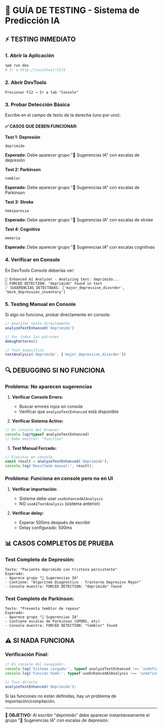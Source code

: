 # 🧪 GUÍA DE TESTING - Sistema de Predicción IA

## ⚡ TESTING INMEDIATO

### 1. **Abrir la Aplicación**
```bash
npm run dev
# Ir a http://localhost:5173
```

### 2. **Abrir DevTools**
```
Presionar F12 → Ir a tab "Console"
```

### 3. **Probar Detección Básica**

Escribe en el campo de texto de la derecha (uno por uno):

#### ✅ **CASOS QUE DEBEN FUNCIONAR:**

**Test 1: Depresión**
```
deprimido
```
**Esperado:** Debe aparecer grupo "🤖 Sugerencias IA" con escalas de depresión

**Test 2: Parkinson**  
```
temblor
```
**Esperado:** Debe aparecer grupo "🤖 Sugerencias IA" con escalas de Parkinson

**Test 3: Stroke**
```
hemiparesia
```
**Esperado:** Debe aparecer grupo "🤖 Sugerencias IA" con escalas de stroke

**Test 4: Cognitivo**
```
memoria
```
**Esperado:** Debe aparecer grupo "🤖 Sugerencias IA" con escalas cognitivas

### 4. **Verificar en Console**

En DevTools Console deberías ver:
```
🚀 Enhanced AI Analyzer - Analyzing text: deprimido...
🎯 FORCED DETECTION: "deprimido" found in text
✅ SUGERENCIAS DETECTADAS: ['major_depressive_disorder', 'beck_depression_inventory']
```

### 5. **Testing Manual en Console**

Si algo no funciona, probar directamente en console:
```javascript
// Analizar texto directamente
analyzeTextEnhanced('deprimido')

// Ver todos los patrones  
debugPatterns()

// Test específico
testAnalysis('deprimido', ['major_depressive_disorder'])
```

## 🔍 DEBUGGING SI NO FUNCIONA

### **Problema: No aparecen sugerencias**

1. **Verificar Console Errors:**
   - Buscar errores rojos en console
   - Verificar que `analyzeTextEnhanced` está disponible

2. **Verificar Sistema Activo:**
```javascript
// En console del browser
console.log(typeof analyzeTextEnhanced)
// Debe mostrar: "function"
```

3. **Test Manual Forzado:**
```javascript
// Ejecutar en console
const result = analyzeTextEnhanced('deprimido');
console.log('Resultado manual:', result);
```

### **Problema: Funciona en console pero no en UI**

1. **Verificar importación:**
   - Sistema debe usar `useEnhancedAIAnalysis`
   - NO `useAITextAnalysis` (sistema anterior)

2. **Verificar delay:**
   - Esperar 500ms después de escribir
   - Delay configurado: 500ms

## 📊 CASOS COMPLETOS DE PRUEBA

### **Test Completo de Depresión:**
```
Texto: "Paciente deprimido con tristeza persistente"
Esperado: 
- Aparece grupo "🤖 Sugerencias IA"
- Contiene: "Algoritmo Diagnóstico - Trastorno Depresivo Mayor"
- Console muestra: FORCED DETECTION: "deprimido" found
```

### **Test Completo de Parkinson:**
```
Texto: "Presenta temblor de reposo"
Esperado:
- Aparece grupo "🤖 Sugerencias IA" 
- Contiene escalas de Parkinson (UPDRS, etc)
- Console muestra: FORCED DETECTION: "temblor" found
```

## ⚠️ SI NADA FUNCIONA

### Verificación Final:
```javascript
// En console del navegador:
console.log('Sistema cargado:', typeof analyzeTextEnhanced !== 'undefined');
console.log('Función hook:', typeof useEnhancedAIAnalysis !== 'undefined');

// Test directo
analyzeTextEnhanced('deprimido');
```

Si las funciones no están definidas, hay un problema de importación/compilación.

---

**🎯 OBJETIVO:** Al escribir "deprimido" debe aparecer instantáneamente el grupo "🤖 Sugerencias IA" con escalas de depresión.